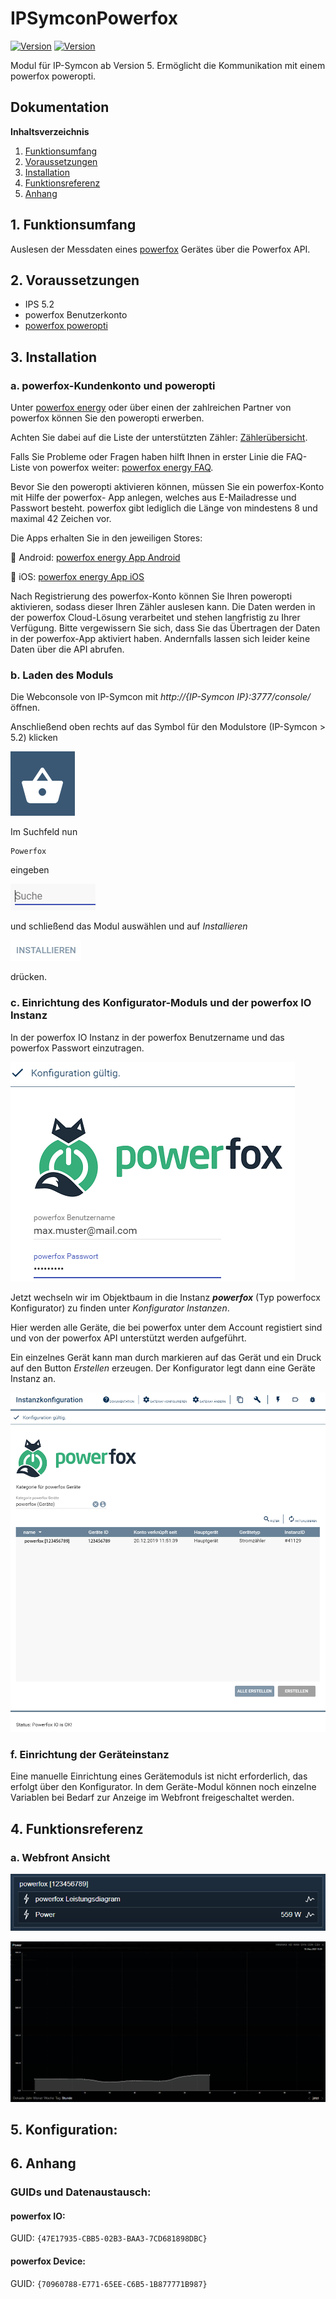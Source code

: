 # IPSymconPowerfox
[![Version](https://img.shields.io/badge/Symcon-PHPModul-red.svg)](https://www.symcon.de/service/dokumentation/entwicklerbereich/sdk-tools/sdk-php/)
[![Version](https://img.shields.io/badge/Symcon%20Version-5.0%20%3E-green.svg)](https://www.symcon.de/forum/threads/38222-IP-Symcon-5-0-verf%C3%BCgbar)

Modul für IP-Symcon ab Version 5. Ermöglicht die Kommunikation mit einem powerfox poweropti.

## Dokumentation

**Inhaltsverzeichnis**

1. [Funktionsumfang](#1-funktionsumfang)  
2. [Voraussetzungen](#2-voraussetzungen)  
3. [Installation](#3-installation)  
4. [Funktionsreferenz](#4-funktionsreferenz)  
5. [Anhang](#5-anhang)  

## 1. Funktionsumfang

Auslesen der Messdaten eines [powerfox](https://www.powerfox.energy) Gerätes über die Powerfox API.




## 2. Voraussetzungen

 - IPS 5.2
 - powerfox Benutzerkonto
 - [powerfox poweropti](https://www.powerfox.energy)

## 3. Installation

### a. powerfox-Kundenkonto und poweropti

Unter [powerfox energy](https://poweropti.powerfox.energy/) oder über einen der zahlreichen Partner von powerfox können Sie
den poweropti erwerben.

Achten Sie dabei auf die Liste der unterstützten Zähler: [Zählerübersicht](https://poweropti.powerfox.energy/whiteliststromzaehler-poweropti-v16/).

Falls Sie Probleme oder Fragen haben hilft Ihnen in erster Linie die FAQ-Liste von powerfox weiter:
[powerfox energy FAQ](https://poweropti.powerfox.energy/faq/).

Bevor Sie den poweropti aktivieren können, müssen Sie ein powerfox-Konto mit Hilfe der powerfox-
App anlegen, welches aus E-Mailadresse und Passwort besteht. powerfox gibt lediglich die Länge von
mindestens 8 und maximal 42 Zeichen vor.

Die Apps erhalten Sie in den jeweiligen Stores:

 Android: [powerfox energy App Android](https://play.google.com/store/apps/details?id=energy.powerfox.power42&hl=de) 

 iOS: [powerfox energy App iOS](https://apps.apple.com/us/app/powerfox/id1386630652) 

Nach Registrierung des powerfox-Konto können Sie Ihren poweropti aktivieren, sodass dieser Ihren
Zähler auslesen kann. Die Daten werden in der powerfox Cloud-Lösung verarbeitet und stehen langfristig zu
Ihrer Verfügung. Bitte vergewissern Sie sich, dass Sie das Übertragen der Daten in der powerfox-App
aktiviert haben. Andernfalls lassen sich leider keine Daten über die API abrufen.

### b. Laden des Moduls

Die Webconsole von IP-Symcon mit _http://{IP-Symcon IP}:3777/console/_ öffnen. 


Anschließend oben rechts auf das Symbol für den Modulstore (IP-Symcon > 5.2) klicken

![Store](img/store_icon.png?raw=true "open store")

Im Suchfeld nun

```
Powerfox
```  

eingeben

![Store](img/module_store_search.png?raw=true "module search")

und schließend das Modul auswählen und auf _Installieren_

![Store](img/install.png?raw=true "install")

drücken.


### c. Einrichtung des Konfigurator-Moduls und der powerfox IO Instanz

In der powerfox IO Instanz in der powerfox Benutzername und das powerfox Passwort einzutragen.

![powerfox io](img/powerfox_io.png?raw=true "install")


Jetzt wechseln wir im Objektbaum in die Instanz _**powerfox**_ (Typ powerfocx Konfigurator) zu finden unter _Konfigurator Instanzen_.

Hier werden alle Geräte, die bei powerfox unter dem Account registiert sind und von der powerfox API unterstützt werden aufgeführt.

Ein einzelnes Gerät kann man durch markieren auf das Gerät und ein Druck auf den Button _Erstellen_ erzeugen. Der Konfigurator legt dann eine Geräte Instanz an.

![powerfox config](img/powerfox_config.png?raw=true "install")


### f. Einrichtung der Geräteinstanz
Eine manuelle Einrichtung eines Gerätemoduls ist nicht erforderlich, das erfolgt über den Konfigurator. In dem Geräte-Modul können noch einzelne Variablen bei Bedarf zur Anzeige im Webfront freigeschaltet werden.


## 4. Funktionsreferenz

### a. Webfront Ansicht

![Webfront](img/powerfox_webfront.png?raw=true "Webfront")  

![Webfront Graph](img/powerfox_webfront_graph.png?raw=true "Webfront Diagramm")

## 5. Konfiguration:



## 6. Anhang

###  GUIDs und Datenaustausch:

#### powerfox IO:

GUID: `{47E17935-CBB5-02B3-BAA3-7CD681898DBC}` 


#### powerfox Device:

GUID: `{70960788-E771-65EE-C6B5-1B877771B987}` 